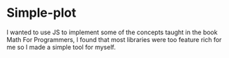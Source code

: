 # Simple-plot

I wanted to use JS to implement some of the concepts taught in the book Math For Programmers, I found that most libraries were too feature rich for me so I made a simple tool for myself.
